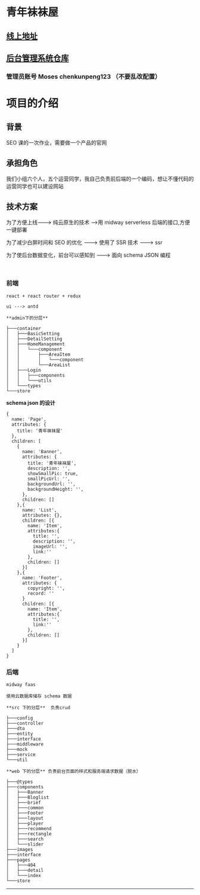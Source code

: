 # 青年袜袜屋


## [线上地址](http://socks.jrmoses.top/)

## [后台管理系统仓库](https://github.com/JokerChen-peng/qingniansocksHouse)

### 管理员账号 Moses chenkunpeng123 （不要乱改配置）

# 项目的介绍

## 背景

SEO 课的一次作业，需要做一个产品的官网

## 承担角色

我们小组六个人，五个运营同学，我自己负责前后端的一个编码，想让不懂代码的运营同学也可以建设网站

## 技术方案

为了方便上线---> 纯云原生的技术 -->用 midway serverless 后端的接口,方便一键部署

为了减少白屏时间和 SEO 的优化 ---> 使用了 SSR 技术  ---> ssr

为了使后台数据变化，前台可以感知到 ---> 面向 schema JSON 编程

<br/>

### 前端

	react + react router + redux 

	ui ---> antd

	**admin下的分层**

```
├───container
│   ├───BasicSetting
│   ├───DetailSetting
│   ├───HomeManagement
│   │   └───component
│   │       ├───AreaItem
│   │       │   └───component
│   │       └───AreaList
│   ├───Login
│   │   ├───components
│   │   └───utils
│   └───types
└───store
```

**schema json 的设计**

```
{
  name: 'Page',
  attributes: {
    title: '青年袜袜屋'
  },
  children: [
    {
      name: 'Banner',
      attributes: {
        title: '青年袜袜屋',
        description: '',
        showSmallPic: true,
        smallPicUrl: '',
        backgroundUrl: '',
        backgroundHeight: '',
      },
      children: []
    },{
      name: 'List',
      attributes: {},
      children: [{
        name: 'Item',
        attributes:{
          title: '',
          description: '',
          imageUrl: '',
          link:''
        },
        children: []
      }]
    },{
      name: 'Footer',
      attributes: {
        copyright: '',
        record: ''
      }
      children: [{
        name: 'Item',
        attributes:{
          title: '',
          link:''
        },
        children: []
      }]
    }
  ]
}
```

### 后端

	midway faas 

	使用云数据库储存 schema 数据 

	**src 下的分层**  负责crud

```
├───config
├───controller
├───dto
├───entity
├───interface
├───middleware
├───mock
├───service
└───util
```

	**web 下的分层** 负责前台页面的样式和服务端请求数据（脱水）

```
├───@types
├───components
│   ├───Banner
│   ├───Bloglist
│   ├───brief
│   ├───common
│   ├───Footer
│   ├───layout
│   ├───player
│   ├───recommend
│   ├───rectangle
│   ├───search
│   └───slider
├───images
├───interface
├───pages
│   ├───404
│   ├───detail
│   └───index
└───store
```

****

